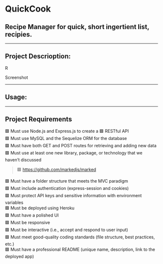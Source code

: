 # QuickCook

## Recipe Manager for quick, short ingertient list, recipies.

---

## Project Descrioption:

R

Screenshot

---

## Usage:



---

## Project Requirements


🟩 Must use Node.js and Express.js to create a 🟩 RESTful API  
🟩 Must use MySQL and the Sequelize ORM for the database  
🟩 Must have both GET and POST routes for retrieving and adding new data  
🟩 Must use at least one new library, package, or technology that we haven’t discussed


> 🟩 https://github.com/markedjs/marked


🟩 Must have a folder structure that meets the MVC paradigm  
🟩 Must include authentication (express-session and cookies)  
🟩 Must protect API keys and sensitive information with environment variables  
🟩 Must be deployed using Heroku  
🟩 Must have a polished UI  
🟩 Must be responsive  
🟩 Must be interactive (i.e., accept and respond to user input)  
🟩 Must meet good-quality coding standards (file structure, best practices, etc.)  
🟩 Must have a professional README (unique name, description, link to the deployed app)  

